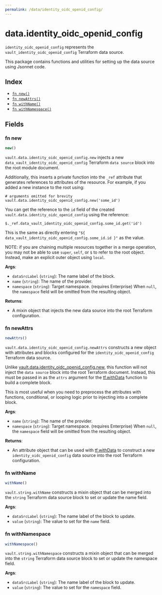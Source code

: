 ```yaml
---
permalink: /data/identity_oidc_openid_config/
---
```


# data.identity_oidc_openid_config

`identity_oidc_openid_config` represents the `vault_identity_oidc_openid_config` Terraform data source.



This package contains functions and utilities for setting up the data source using Jsonnet code.


## Index

* [`fn new()`](#fn-new)
* [`fn newAttrs()`](#fn-newattrs)
* [`fn withName()`](#fn-withname)
* [`fn withNamespace()`](#fn-withnamespace)

## Fields

### fn new

```ts
new()
```


`vault.data.identity_oidc_openid_config.new` injects a new `data_vault_identity_oidc_openid_config` Terraform `data source`
block into the root module document.

Additionally, this inserts a private function into the `_ref` attribute that generates references to attributes of the
resource. For example, if you added a new instance to the root using:

    # arguments omitted for brevity
    vault.data.identity_oidc_openid_config.new('some_id')

You can get the reference to the `id` field of the created `vault.data.identity_oidc_openid_config` using the reference:

    $._ref.data_vault_identity_oidc_openid_config.some_id.get('id')

This is the same as directly entering `"${ data_vault_identity_oidc_openid_config.some_id.id }"` as the value.

NOTE: if you are chaining multiple resources together in a merge operation, you may not be able to use `super`, `self`,
or `$` to refer to the root object. Instead, make an explicit outer object using `local`.

**Args**:
  - `dataSrcLabel` (`string`): The name label of the block.
  - `name` (`string`): The name of the provider.
  - `namespace` (`string`): Target namespace. (requires Enterprise) When `null`, the `namespace` field will be omitted from the resulting object.

**Returns**:
- A mixin object that injects the new data source into the root Terraform configuration.


### fn newAttrs

```ts
newAttrs()
```


`vault.data.identity_oidc_openid_config.newAttrs` constructs a new object with attributes and blocks configured for the `identity_oidc_openid_config`
Terraform data source.

Unlike [vault.data.identity_oidc_openid_config.new](#fn-new), this function will not inject the `data source`
block into the root Terraform document. Instead, this must be passed in as the `attrs` argument for the
[tf.withData](https://github.com/tf-libsonnet/core/tree/main/docs#fn-withdata) function to build a complete block.

This is most useful when you need to preprocess the attributes with functions, conditional, or looping logic prior to
injecting into a complete block.

**Args**:
  - `name` (`string`): The name of the provider.
  - `namespace` (`string`): Target namespace. (requires Enterprise) When `null`, the `namespace` field will be omitted from the resulting object.

**Returns**:
  - An attribute object that can be used with [tf.withData](https://github.com/tf-libsonnet/core/tree/main/docs#fn-withdata) to construct a new `identity_oidc_openid_config` data source into the root Terraform configuration.


### fn withName

```ts
withName()
```

`vault.string.withName` constructs a mixin object that can be merged into the `string`
Terraform data source block to set or update the name field.



**Args**:
  - `dataSrcLabel` (`string`): The name label of the block to update.
  - `value` (`string`): The value to set for the `name` field.


### fn withNamespace

```ts
withNamespace()
```

`vault.string.withNamespace` constructs a mixin object that can be merged into the `string`
Terraform data source block to set or update the namespace field.



**Args**:
  - `dataSrcLabel` (`string`): The name label of the block to update.
  - `value` (`string`): The value to set for the `namespace` field.
